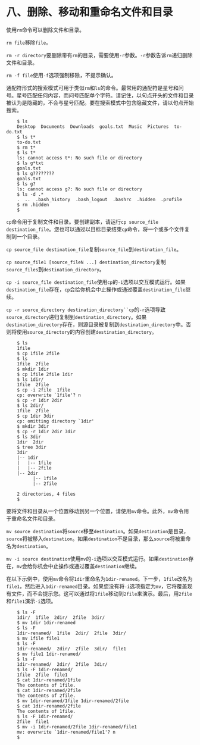 # 八、删除、移动和重命名文件和目录

使用`rm`命令可以删除文件和目录。

`rm file`移除`file`。

`rm -r directory`要删除带有`rm`的目录，需要使用`-r`参数。`-r`参数告诉`rm`递归删除文件和目录。

`rm -f file`使用`-f`选项强制移除，不提示确认。

通配符形式的搜索模式可用于类似`rm`和`ls`的命令。最常用的通配符是星号和问号。星号匹配任何内容，而问号匹配单个字符。请记住，以句点开头的文件和目录被认为是隐藏的，不会与星号匹配。要在搜索模式中包含隐藏文件，请以句点开始搜索。

```
    $ ls
    Desktop  Documents  Downloads  goals.txt  Music  Pictures  to-do.txt
    $ ls t*
    to-do.txt
    $ rm t*
    $ ls t*
    ls: cannot access t*: No such file or directory
    $ ls g*txt
    goals.txt
    $ ls g????????
    goals.txt
    $ ls g?
    ls: cannot access g?: No such file or directory
    $ ls -d .*
    .  ..  .bash_history  .bash_logout  .bashrc  .hidden  .profile
    $ rm .hidden
    $

```

`cp`命令用于复制文件和目录。要创建副本，请运行`cp source_file destination_file`。您也可以通过以目标目录结束`cp`命令，将一个或多个文件复制到一个目录。

`cp source_file destination_file`复制`source_file`到`destination_file`。

`cp source_file1 [source_fileN ...] destination_directory`复制`source_files`到`destination_directory`。

`cp -i source_file destination_file`使用`cp`的`-i`选项以交互模式运行。如果`destination_file`存在，`cp`会给你机会中止操作或通过覆盖`destination_file`继续。

`cp -r source_directory destination_directory``cp`的`-r`选项导致`source_directory`递归复制到`destination_directory`。如果`destination_directory`存在，则源目录被复制到`destination_directory`中。否则将使用`source_directory`的内容创建`destination_directory`。

```
    $ ls
    1file
    $ cp 1file 2file
    $ ls
    1file  2file
    $ mkdir 1dir
    $ cp 1file 2file 1dir
    $ ls 1dir/
    1file  2file
    $ cp -i 2file  1file
    cp: overwrite `1file'? n
    $ cp -r 1dir 2dir
    $ ls 2dir/
    1file  2file
    $ cp 1dir 3dir
    cp: omitting directory `1dir'
    $ mkdir 3dir
    $ cp -r 1dir 2dir 3dir
    $ ls 3dir
    1dir  2dir
    $ tree 3dir
    3dir
    |-- 1dir
    |   |-- 1file
    |   |-- 2file
    |-- 2dir
          |-- 1file
          |-- 2file

    2 directories, 4 files
    $

```

要将文件和目录从一个位置移动到另一个位置，请使用`mv`命令。此外，`mv`命令用于重命名文件和目录。

`mv source destination`将`source`移至`destination`。如果`destination`是目录，`source`将被移入`destination`。如果`destination`不是目录，那么`source`将被重命名为`destination`。

`mv -i source destination`使用`mv`的`-i`选项以交互模式运行。如果`destination`存在，`mv`会给你机会中止操作或通过覆盖`destination`继续。

在以下示例中，使用`mv`命令将`1dir`重命名为`1dir-renamed`。下一步，`1file`改名为`file1`，然后进入`1dir-renamed`目录。如果您没有将`-i`选项指定为`mv`，它将覆盖现有文件，而不会提示您。这可以通过将`1file`移动到`2file`来演示。最后，用`2file`和`file1`演示`-i`选项。

```
    $ ls -F
    1dir/  1file  2dir/  2file  3dir/
    $ mv 1dir 1dir-renamed
    $ ls -F
    1dir-renamed/  1file  2dir/  2file  3dir/
    $ mv 1file file1
    $ ls -F
    1dir-renamed/  2dir/  2file  3dir/  file1
    $ mv file1 1dir-renamed/
    $ ls -F
    1dir-renamed/  2dir/  2file  3dir/
    $ ls -F 1dir-renamed/
    1file  2file  file1
    $ cat 1dir-renamed/1file
    The contents of 1file.
    $ cat 1dir-renamed/2file
    The contents of 2file.
    $ mv 1dir-renamed/1file 1dir-renamed/2file
    $ cat 1dir-renamed/2file
    The contents of 1file.
    $ ls -F 1dir-renamed/
    2file  file1
    $ mv -i 1dir-renamed/2file 1dir-renamed/file1
    mv: overwrite `1dir-renamed/file1'? n
    $

```